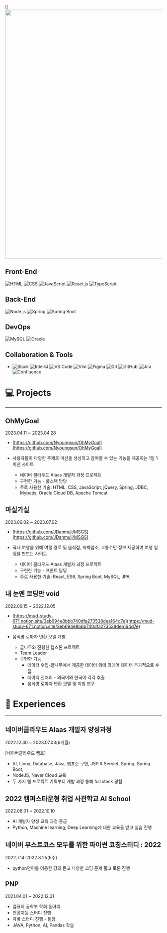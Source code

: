 ![<img src="https://capsule-render.vercel.app/api?type=wave&color=auto&height=300&section=header&text=%20Welcome%20to%20SeoJung's%20Github%20👋&fontSize=90" width="800" />



## Front-End

 ![HTML](https://img.shields.io/badge/HTML-239120?style=for-the-badge&logo=html5&logoColor=white) ![CSS](https://img.shields.io/badge/CSS-1572B6?style=for-the-badge&logo=css3&logoColor=white) ![JavaScript](https://img.shields.io/badge/JavaScript-F7DF1E?style=for-the-badge&logo=javascript&logoColor=black) ![React.js](https://img.shields.io/badge/React-61DAFB?style=for-the-badge&logo=react&logoColor=black) ![TypeScript](https://img.shields.io/badge/TypeScript-007ACC?style=for-the-badge&logo=typescript&logoColor=white)

## Back-End

![Node.js](https://img.shields.io/badge/Node.js-339933?style=for-the-badge&logo=node.js&logoColor=white) ![Spring](https://img.shields.io/badge/Spring-6DB33F?style=for-the-badge&logo=spring&logoColor=white) ![Spring Boot](https://img.shields.io/badge/Spring_Boot-6DB33F?style=for-the-badge&logo=spring-boot&logoColor=white)

## DevOps

![MySQL](https://img.shields.io/badge/MySQL-4479A1?style=for-the-badge&logo=mysql&logoColor=white) ![Oracle](https://img.shields.io/badge/Oracle-F80000?style=for-the-badge&logo=oracle&logoColor=white)

## Collaboration & Tools

- ![Slack](https://img.shields.io/badge/Slack-4A154B?style=for-the-badge&logo=slack&logoColor=white) ![IntelliJ](https://img.shields.io/badge/IntelliJ_IDEA-000000?style=for-the-badge&logo=intellij-idea&logoColor=white) ![VS Code](https://img.shields.io/badge/VS_Code-007ACC?style=for-the-badge&logo=visual-studio-code&logoColor=white) ![Vim](https://img.shields.io/badge/Vim-019733?style=for-the-badge&logo=vim&logoColor=white) ![Figma](https://img.shields.io/badge/Figma-F24E1E?style=for-the-badge&logo=figma&logoColor=white) ![Git](https://img.shields.io/badge/Git-F05032?style=for-the-badge&logo=git&logoColor=white) ![GitHub](https://img.shields.io/badge/GitHub-181717?style=for-the-badge&logo=github&logoColor=white) ![Jira](https://img.shields.io/badge/Jira-0052CC?style=for-the-badge&logo=jira&logoColor=white) ![Confluence](https://img.shields.io/badge/Confluence-172B4D?style=for-the-badge&logo=confluence&logoColor=white)

# 💻 Projects

---

## OhMyGoal

2023.04.11 ~ 2023.04.28

- [https://github.com/Nyoungsun/OhMyGoal](https://github.com/Nyoungsun/OhMyGoal)

- 사용자들이 다양한 주제로 미션을 생성하고 참여할 수 있는 기능을 제공하는 1일 1 미션 사이트
  - 네이버 클라우드 AIaas 개발자 과정 프로젝트
  - 구현한 기능 - 풀스택 담당
  - 주로 사용한 기술: HTML, CSS, JavaScript, jQuery, Spring, JDBC, Mybatis, Oracle Cloud DB, Apache Tomcat

## 마실가실

2023.06.02 ~ 2023.07.02

- [https://github.com/JDanmuji/MSGS](https://github.com/JDanmuji/MSGS)

- 국내 여행을 위해 여행 경로 및 음식점, 숙박업소, 교통수단 정보 제공하여 여행 일정을 만드는 사이트
  - 네이버 클라우드 AIaas 개발자 과정 프로젝트 
  - 구현한 기능 - 프론트 담당
  - 주로 사용한 기술: React, ES6, Spring Boot, MySQL, JPA

## 내 눈엔 코딩만 void

2022.09.15 ~ 2022.12.05

- [https://mud-study-671.notion.site/3eb694e8bbb740dfa273538dea164d7e](https://mud-study-671.notion.site/3eb694e8bbb740dfa273538dea164d7e)

- 음식명 로마자 변환 모델 개발
  - 글나무와 진행한 캡스톤 프로젝트
  - Team Leader
  - 구현한 기능
    - 데이터 수집-글나무에서 제공한 데이터 외에 외래어 데이터 추가적으로 수집
    - 데이터 전처리 - 외국어와 한국어 각각 추출
    - 음식명 로마자 변환 모델 및 지침 연구
      
# 🎈 Experiences

---

## 네이버클라우드 Alaas 개발자 양성과정

2022.12.30 ~ 2023.07.03(6개월)

[네이버클라우드 캠프]

- AI, Linux, Database, Java, 웹표준 구현, JSP & Servlet, Spring, Spring Boot,
- NodeJS, Naver Cloud 교육
- 두 가지 웹 프로젝트 기획부터 개발 과정 통해 full stack 경험

## 2022 캠퍼스타운형 취업 사관학교 AI School

2022.08.01 ~ 2022.10.10

- AI 개발자 양성 교육 과정 중급
- Python, Machine learning, Deep Learning에 대한 교육을 받고 실습 진행

## 네이버 부스트코스 모두를 위한 파이썬 코칭스터디 : 2022

2022.7.14-2022.8.25(6주)

- python언어를 이용한 강의 듣고 다양한 코딩 문제 풀고 토론 진행

## PNP

2021.04.01 ~ 2022.12.31

- 컴퓨터 공학부 학회 동아리
- 인공지능 스터디 진행
- 자바 스터디 진행 - 팀장
- JAVA, Python, AI, Pandas 학습
